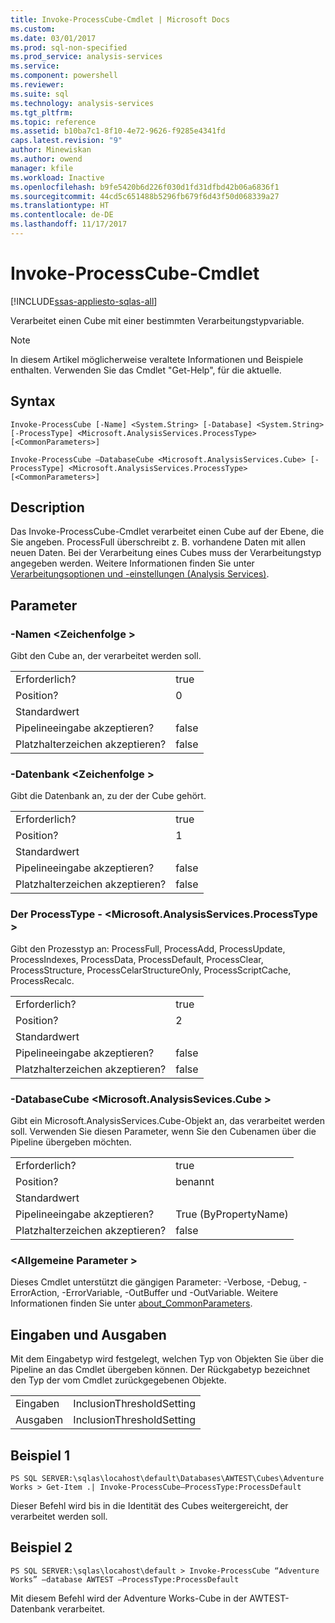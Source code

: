 ```yaml
---
title: Invoke-ProcessCube-Cmdlet | Microsoft Docs
ms.custom: 
ms.date: 03/01/2017
ms.prod: sql-non-specified
ms.prod_service: analysis-services
ms.service: 
ms.component: powershell
ms.reviewer: 
ms.suite: sql
ms.technology: analysis-services
ms.tgt_pltfrm: 
ms.topic: reference
ms.assetid: b10ba7c1-8f10-4e72-9626-f9285e4341fd
caps.latest.revision: "9"
author: Minewiskan
ms.author: owend
manager: kfile
ms.workload: Inactive
ms.openlocfilehash: b9fe5420b6d226f030d1fd31dfbd42b06a6836f1
ms.sourcegitcommit: 44cd5c651488b5296fb679f6d43f50d068339a27
ms.translationtype: HT
ms.contentlocale: de-DE
ms.lasthandoff: 11/17/2017
---
```

# <a name="invoke-processcube-cmdlet"></a>Invoke-ProcessCube-Cmdlet

[!INCLUDE[ssas-appliesto-sqlas-all](../../includes/ssas-appliesto-sqlas-all.md)]

  Verarbeitet einen Cube mit einer bestimmten Verarbeitungstypvariable.  
  
>[!NOTE] 
>In diesem Artikel möglicherweise veraltete Informationen und Beispiele enthalten. Verwenden Sie das Cmdlet "Get-Help", für die aktuelle.
  
## <a name="syntax"></a>Syntax  
 `Invoke-ProcessCube [-Name] <System.String> [-Database] <System.String> [-ProcessType] <Microsoft.AnalysisServices.ProcessType> [<CommonParameters>]`  
  
 `Invoke-ProcessCube –DatabaseCube <Microsoft.AnalysisServices.Cube> [-ProcessType] <Microsoft.AnalysisServices.ProcessType> [<CommonParameters>]`  
  
## <a name="description"></a>Description  
 Das Invoke-ProcessCube-Cmdlet verarbeitet einen Cube auf der Ebene, die Sie angeben. ProcessFull überschreibt z. B. vorhandene Daten mit allen neuen Daten. Bei der Verarbeitung eines Cubes muss der Verarbeitungstyp angegeben werden. Weitere Informationen finden Sie unter [Verarbeitungsoptionen und -einstellungen &#40;Analysis Services&#41;](../../analysis-services/multidimensional-models/processing-options-and-settings-analysis-services.md).  
  
## <a name="parameters"></a>Parameter  
  
### <a name="-name-string"></a>-Namen \<Zeichenfolge >  
 Gibt den Cube an, der verarbeitet werden soll.  
  
|||  
|-|-|  
|Erforderlich?|true|  
|Position?|0|  
|Standardwert||  
|Pipelineeingabe akzeptieren?|false|  
|Platzhalterzeichen akzeptieren?|false|  
  
### <a name="-database-string"></a>-Datenbank \<Zeichenfolge >  
 Gibt die Datenbank an, zu der der Cube gehört.  
  
|||  
|-|-|  
|Erforderlich?|true|  
|Position?|1|  
|Standardwert||  
|Pipelineeingabe akzeptieren?|false|  
|Platzhalterzeichen akzeptieren?|false|  
  
### <a name="-processtype-microsoftanalysisservicesprocesstype"></a>Der ProcessType - \<Microsoft.AnalysisServices.ProcessType >  
 Gibt den Prozesstyp an: ProcessFull, ProcessAdd, ProcessUpdate, ProcessIndexes, ProcessData, ProcessDefault, ProcessClear, ProcessStructure, ProcessCelarStructureOnly, ProcessScriptCache, ProcessRecalc.  
  
|||  
|-|-|  
|Erforderlich?|true|  
|Position?|2|  
|Standardwert||  
|Pipelineeingabe akzeptieren?|false|  
|Platzhalterzeichen akzeptieren?|false|  
  
### <a name="-databasecube-microsoftanalysissevicescube"></a>-DatabaseCube \<Microsoft.AnalysisSevices.Cube >  
 Gibt ein Microsoft.AnalysisServices.Cube-Objekt an, das verarbeitet werden soll. Verwenden Sie diesen Parameter, wenn Sie den Cubenamen über die Pipeline übergeben möchten.  
  
|||  
|-|-|  
|Erforderlich?|true|  
|Position?|benannt|  
|Standardwert||  
|Pipelineeingabe akzeptieren?|True (ByPropertyName)|  
|Platzhalterzeichen akzeptieren?|false|  
  
### <a name="commonparameters"></a>\<Allgemeine Parameter >  
 Dieses Cmdlet unterstützt die gängigen Parameter: -Verbose, -Debug, -ErrorAction, -ErrorVariable, -OutBuffer und -OutVariable. Weitere Informationen finden Sie unter [about_CommonParameters](http://go.microsoft.com/fwlink/?linkID=227825).  
  
## <a name="inputs-and-outputs"></a>Eingaben und Ausgaben  
 Mit dem Eingabetyp wird festgelegt, welchen Typ von Objekten Sie über die Pipeline an das Cmdlet übergeben können. Der Rückgabetyp bezeichnet den Typ der vom Cmdlet zurückgegebenen Objekte.  
  
|||  
|-|-|  
|Eingaben|InclusionThresholdSetting|  
|Ausgaben|InclusionThresholdSetting|  
  
## <a name="example-1"></a>Beispiel 1  
 `PS SQL SERVER:\sqlas\locahost\default\Databases\AWTEST\Cubes\Adventure Works > Get-Item .| Invoke-ProcessCube–ProcessType:ProcessDefault`  
  
 Dieser Befehl wird bis in die Identität des Cubes weitergereicht, der verarbeitet werden soll.  
  
## <a name="example-2"></a>Beispiel 2  
 `PS SQL SERVER:\sqlas\locahost\default > Invoke-ProcessCube “Adventure Works” –database AWTEST –ProcessType:ProcessDefault`  
  
 Mit diesem Befehl wird der Adventure Works-Cube in der AWTEST-Datenbank verarbeitet.   
  
  
